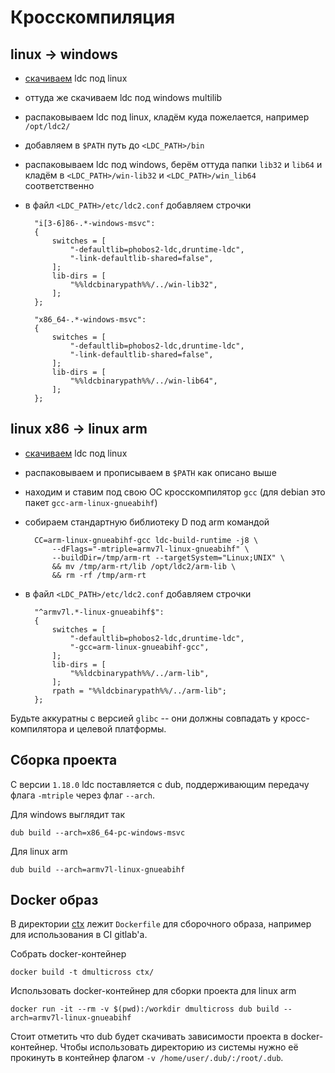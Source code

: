 # Кросскомпиляция

## linux -> windows

* [скачиваем](https://github.com/ldc-developers/ldc/releases) ldc под linux 
* оттуда же скачиваем ldc под windows multilib
* распаковываем ldc под linux, кладём куда пожелается, например `/opt/ldc2/`
* добавляем в `$PATH` путь до `<LDC_PATH>/bin`
* распаковываем ldc под windows, берём оттуда папки `lib32` и `lib64` и кладём в `<LDC_PATH>/win-lib32` и `<LDC_PATH>/win_lib64` соответственно
* в файл `<LDC_PATH>/etc/ldc2.conf` добавляем строчки
    
        "i[3-6]86-.*-windows-msvc":
        {
            switches = [
                "-defaultlib=phobos2-ldc,druntime-ldc",
                "-link-defaultlib-shared=false",
            ];
            lib-dirs = [
                "%%ldcbinarypath%%/../win-lib32",
            ];
        };

        "x86_64-.*-windows-msvc":
        {
            switches = [
                "-defaultlib=phobos2-ldc,druntime-ldc",
                "-link-defaultlib-shared=false",
            ];
            lib-dirs = [
                "%%ldcbinarypath%%/../win-lib64",
            ];
        };

## linux x86 -> linux arm

* [скачиваем](https://github.com/ldc-developers/ldc/releases) ldc под linux 
* распаковываем и прописываем в `$PATH` как описано выше
* находим и ставим под свою ОС кросскомпилятор `gcc` (для debian это пакет `gcc-arm-linux-gnueabihf`)
* собираем стандартную библиотеку D под arm командой

        CC=arm-linux-gnueabihf-gcc ldc-build-runtime -j8 \
            --dFlags="-mtriple=armv7l-linux-gnueabihf" \
            --buildDir=/tmp/arm-rt --targetSystem="Linux;UNIX" \
            && mv /tmp/arm-rt/lib /opt/ldc2/arm-lib \
            && rm -rf /tmp/arm-rt

* в файл `<LDC_PATH>/etc/ldc2.conf` добавляем строчки

        "^armv7l.*-linux-gnueabihf$":
        {
            switches = [
                "-defaultlib=phobos2-ldc,druntime-ldc",
                "-gcc=arm-linux-gnueabihf-gcc",
            ];
            lib-dirs = [
                "%%ldcbinarypath%%/../arm-lib",
            ];
            rpath = "%%ldcbinarypath%%/../arm-lib";
        };

Будьте аккуратны с версией `glibc` -- они должны совпадать у кросс-компилятора и целевой платформы.

## Сборка проекта

С версии `1.18.0` ldc поставляется с dub, поддерживающим передачу флага `-mtriple` через флаг `--arch`.

Для windows выглядит так

    dub build --arch=x86_64-pc-windows-msvc

Для linux arm 

    dub build --arch=armv7l-linux-gnueabihf

## Docker образ

В директории [ctx](ctx) лежит `Dockerfile` для сборочного образа, например
для использования в CI gitlab'а.

Собрать docker-контейнер

    docker build -t dmulticross ctx/

Использовать docker-контейнер для сборки проекта для linux arm

    docker run -it --rm -v $(pwd):/workdir dmulticross dub build --arch=armv7l-linux-gnueabihf

Стоит отметить что dub будет скачивать зависимости проекта в
docker-контейнер. Чтобы использовать директорию из системы
нужно её прокинуть в контейнер флагом `-v /home/user/.dub/:/root/.dub`.